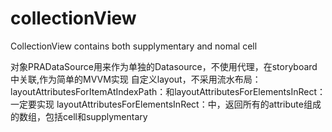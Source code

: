 # collectionView
CollectionView contains both supplymentary and nomal cell

对象PRADataSource用来作为单独的Datasource，不使用代理，在storyboard中关联,作为简单的MVVM实现
自定义layout，不采用流水布局：
  layoutAttributesForItemAtIndexPath：和layoutAttributesForElementsInRect：一定要实现
  layoutAttributesForElementsInRect：中，返回所有的attribute组成的数组，包括cell和supplymentary
  
